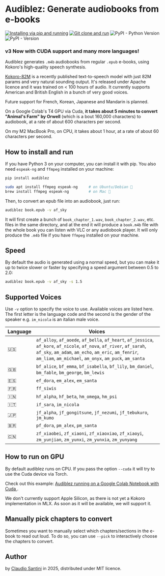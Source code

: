# Audiblez: Generate  audiobooks from e-books 

[![Installing via pip and running](https://github.com/santinic/audiblez/actions/workflows/pip-install.yaml/badge.svg)](https://github.com/santinic/audiblez/actions/workflows/pip-install.yaml)
[![Git clone and run](https://github.com/santinic/audiblez/actions/workflows/git-clone-and-run.yml/badge.svg)](https://github.com/santinic/audiblez/actions/workflows/git-clone-and-run.yml)
![PyPI - Python Version](https://img.shields.io/pypi/pyversions/audiblez)
![PyPI - Version](https://img.shields.io/pypi/v/audiblez)

### v3 Now with CUDA support and many more languages!

Audiblez generates `.m4b` audiobooks from regular `.epub` e-books,
using Kokoro's high-quality speech synthesis.

[Kokoro-82M](https://huggingface.co/hexgrad/Kokoro-82M) is a recently published text-to-speech model with just 82M params and very natural sounding output.
It's released under Apache licence and it was trained on < 100 hours of audio.
It currently supports American and British English in a bunch of very good voices. 

Future support for French, Korean, Japanese and Mandarin is planned.

On a Google Colab's T4 GPU via Cuda, **it takes about 5 minutes to convert "Animal's Farm" by Orwell** (which is a bout 160,000 characters) to audiobook, at a rate of about 600 characters per second.

On my M2 MacBook Pro, on CPU, it takes about 1 hour, at a rate of about 60 characters per second.

## How to install and run

If you have Python 3 on your computer, you can install it with pip.
You also need `espeak-ng` and `ffmpeg` installed on your machine:

```bash
pip install audiblez

sudo apt install ffmpeg espeak-ng     # on Ubuntu/Debian 🐧
brew install ffmpeg espeak-ng         # on Mac 🍏
```

Then, to convert an epub file into an audiobook, just run:

```bash
audiblez book.epub -v af_sky
```

It will first create a bunch of `book_chapter_1.wav`, `book_chapter_2.wav`, etc. files in the same directory,
and at the end it will produce a `book.m4b` file with the whole book you can listen with VLC or any
audiobook player.
It will only produce the `.m4b` file if you have `ffmpeg` installed on your machine.

## Speed

By default the audio is generated using a normal speed, but you can make it up to twice slower or faster by specifying a speed argument between 0.5 to 2.0:

```bash
audiblez book.epub -v af_sky -s 1.5
```

## Supported Voices

Use `-v` option to specify the voice to use. Available voices are listed here. 
The first letter is the language code and the second is the gender of the speaker e.g. `im_nicola` is an italian male voice.

| Language | Voices |
|----------|--------|
| 🇺🇸 | `af_alloy`, `af_aoede`, `af_bella`, `af_heart`, `af_jessica`, `af_kore`, `af_nicole`, `af_nova`, `af_river`, `af_sarah`, `af_sky`, `am_adam`, `am_echo`, `am_eric`, `am_fenrir`, `am_liam`, `am_michael`, `am_onyx`, `am_puck`, `am_santa` |
| 🇬🇧 | `bf_alice`, `bf_emma`, `bf_isabella`, `bf_lily`, `bm_daniel`, `bm_fable`, `bm_george`, `bm_lewis` |
| 🇪🇸 | `ef_dora`, `em_alex`, `em_santa` |
| 🇫🇷 | `ff_siwis` |
| 🇮🇳 | `hf_alpha`, `hf_beta`, `hm_omega`, `hm_psi` |
| 🇮🇹 | `if_sara`, `im_nicola` |
| 🇯🇵 | `jf_alpha`, `jf_gongitsune`, `jf_nezumi`, `jf_tebukuro`, `jm_kumo` |
| 🇧🇷 | `pf_dora`, `pm_alex`, `pm_santa` |
| 🇨🇳 | `zf_xiaobei`, `zf_xiaoni`, `zf_xiaoxiao`, `zf_xiaoyi`, `zm_yunjian`, `zm_yunxi`, `zm_yunxia`, `zm_yunyang` |


## How to run on GPU

By default audiblez runs on CPU. If you pass the option `--cuda` it will try to use the Cuda device via Torch.

Check out this example: [Audiblez running on a Google Colab Notebook with Cuda ](https://colab.research.google.com/drive/164PQLowogprWQpRjKk33e-8IORAvqXKI?usp=sharing]).

We don't currently support Apple Silicon, as there is not yet a Kokoro implementation in MLX. As soon as it will be available, we will support it.

## Manually pick chapters to convert

Sometimes you want to manually select which chapters/sections in the e-book to read out loud.
To do so, you can use `--pick` to interactively choose the chapters to convert.


## Author

by [Claudio Santini](https://claudio.uk) in 2025, distributed under MIT licence.

